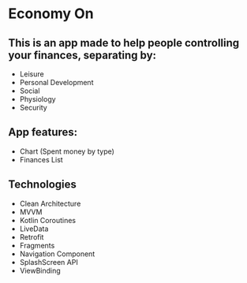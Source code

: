 # Economy On

## This is an app made to help people controlling your finances, separating by:

- Leisure
- Personal Development
- Social
- Physiology
- Security

## App features:

- Chart (Spent money by type)
- Finances List

## Technologies

- Clean Architecture
- MVVM
- Kotlin Coroutines
- LiveData
- Retrofit
- Fragments
- Navigation Component
- SplashScreen API
- ViewBinding
